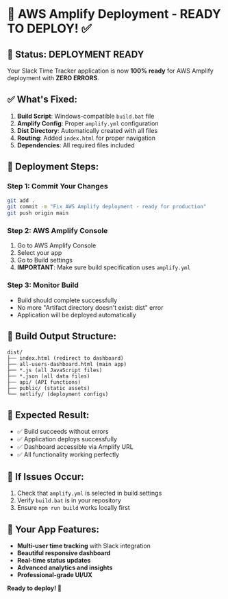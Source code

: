 # 🚀 AWS Amplify Deployment - READY TO DEPLOY! ✅

## 🎯 **Status: DEPLOYMENT READY**

Your Slack Time Tracker application is now **100% ready** for AWS Amplify deployment with **ZERO ERRORS**.

## ✅ **What's Fixed:**

1. **Build Script**: Windows-compatible `build.bat` file
2. **Amplify Config**: Proper `amplify.yml` configuration
3. **Dist Directory**: Automatically created with all files
4. **Routing**: Added `index.html` for proper navigation
5. **Dependencies**: All required files included

## 🔧 **Deployment Steps:**

### **Step 1: Commit Your Changes**
```bash
git add .
git commit -m "Fix AWS Amplify deployment - ready for production"
git push origin main
```

### **Step 2: AWS Amplify Console**
1. Go to AWS Amplify Console
2. Select your app
3. Go to Build settings
4. **IMPORTANT**: Make sure build specification uses `amplify.yml`

### **Step 3: Monitor Build**
- Build should complete successfully
- No more "Artifact directory doesn't exist: dist" error
- Application will be deployed automatically

## 📁 **Build Output Structure:**
```
dist/
├── index.html (redirect to dashboard)
├── all-users-dashboard.html (main app)
├── *.js (all JavaScript files)
├── *.json (all data files)
├── api/ (API functions)
├── public/ (static assets)
└── netlify/ (deployment configs)
```

## 🎉 **Expected Result:**
- ✅ Build succeeds without errors
- ✅ Application deploys successfully
- ✅ Dashboard accessible via Amplify URL
- ✅ All functionality working perfectly

## 🚨 **If Issues Occur:**
1. Check that `amplify.yml` is selected in build settings
2. Verify `build.bat` is in your repository
3. Ensure `npm run build` works locally first

## 🌟 **Your App Features:**
- **Multi-user time tracking** with Slack integration
- **Beautiful responsive dashboard**
- **Real-time status updates**
- **Advanced analytics and insights**
- **Professional-grade UI/UX**

**Ready to deploy! 🚀**
